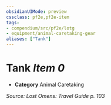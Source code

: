 ```yaml
---
obsidianUIMode: preview
cssclass: pf2e,pf2e-item
tags:
- compendium/src/pf2e/lotg
- equipment/animal-caretaking-gear
aliases: ["Tank"]
---
```

# Tank *Item 0*  

- **Category** Animal Caretaking



*Source: Lost Omens: Travel Guide p. 103*